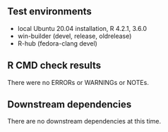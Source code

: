 ## Test environments

- local Ubuntu 20.04 installation, R 4.2.1, 3.6.0
- win-builder (devel, release, oldrelease)
- R-hub (fedora-clang devel)

## R CMD check results

There were no ERRORs or WARNINGs or NOTEs.

## Downstream dependencies

There are no downstream dependencies at this time.
